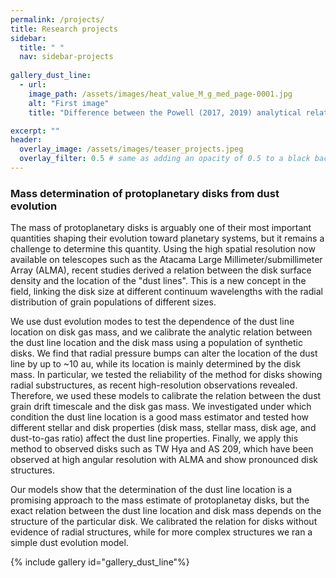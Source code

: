 ```yaml
---
permalink: /projects/
title: Research projects
sidebar:
  title: " "
  nav: sidebar-projects
  
gallery_dust_line:
  - url:
    image_path: /assets/images/heat_value_M_g_med_page-0001.jpg
    alt: "First image"
    title: "Difference between the Powell (2017, 2019) analytical relation between the size of the millimeter emitting region and disk mass (white slashed line), and our estimate from dust evolution models (red line). The plot shows the mass estimate from both approaches for a large population of syntetic disks. The analytical relation sistematically overestimates the disk mass by a constant factor."

excerpt: ""
header:
  overlay_image: /assets/images/teaser_projects.jpeg
  overlay_filter: 0.5 # same as adding an opacity of 0.5 to a black background
---
```


### Mass determination of protoplanetary disks from dust evolution

The mass of protoplanetary disks is arguably one of their most important quantities shaping their evolution toward planetary systems, but it remains a challenge to determine this quantity. Using the high spatial resolution now available on telescopes such as the Atacama Large Millimeter/submillimeter Array (ALMA), recent studies derived a relation between the disk surface density and the location of the "dust lines". This is a new concept in the field, linking the disk size at different continuum wavelengths with the radial distribution of grain populations of different sizes.

We use dust evolution modes to test the dependence of the dust line location on disk gas mass, and we calibrate the analytic relation between the dust line location and the disk mass using a population of synthetic disks. We find that radial pressure bumps can alter the location of the dust line by up to ~10 au, while its location is mainly determined by the disk mass. In particular, we tested the reliability of the method for disks showing radial substructures, as recent high-resolution observations revealed. Therefore, we used these models to calibrate the relation between the dust grain drift timescale and the disk gas mass. We investigated under which condition the dust line location is a good mass estimator and tested how different stellar and disk properties (disk mass, stellar mass, disk age, and dust-to-gas ratio) affect the dust line properties. Finally, we apply this method to observed disks such as TW Hya and AS 209, which have been observed at high angular resolution with ALMA and show pronounced disk structures.

Our models show that the determination of the dust line location is a promising approach to the mass estimate of protoplanetay disks, but the exact relation between the dust line location and disk mass depends on the structure of the particular disk. We calibrated the relation for disks without evidence of radial structures, while for more complex structures we ran a simple dust evolution model.

{% include gallery id="gallery_dust_line"%}

